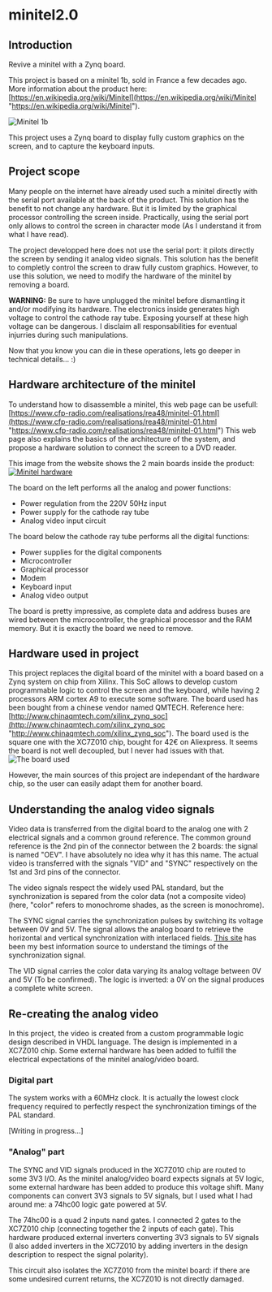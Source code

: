 # minitel2.0
## Introduction
Revive a minitel with a Zynq board.

This project is based on a minitel 1b, sold in France a few decades ago. More information about the product here: [https://en.wikipedia.org/wiki/Minitel](https://en.wikipedia.org/wiki/Minitel "https://en.wikipedia.org/wiki/Minitel").

![Minitel 1b](https://upload.wikimedia.org/wikipedia/commons/3/3d/Minitel_terminal.jpg "Minitel 1b")

This project uses a Zynq board to display fully custom graphics on the screen, and to capture the keyboard inputs.

## Project scope
Many people on the internet have already used such a minitel directly with the serial port available at the back of the product. This solution has the benefit to not change any hardware. But it is limited by the graphical processor controlling the screen inside. Practically, using the serial port only allows to control the screen in character mode (As I understand it from what I have read).

The project developped here does not use the serial port: it pilots directly the screen by sending it analog video signals. This solution has the benefit to completly control the screen to draw fully custom graphics. However, to use this solution, we need to modify the hardware of the minitel by removing a board.

**WARNING:** Be sure to have unplugged the minitel before dismantling it and/or modifying its hardware. The electronics inside generates high voltage to control the cathode ray tube. Exposing yourself at these high voltage can be dangerous. I disclaim all responsabilities for eventual injurries during such manipulations.

Now that you know you can die in these operations, lets go deeper in technical details... :)

## Hardware architecture of the minitel
To understand how to disassemble a minitel, this web page can be usefull:
[https://www.cfp-radio.com/realisations/rea48/minitel-01.html](https://www.cfp-radio.com/realisations/rea48/minitel-01.html "https://www.cfp-radio.com/realisations/rea48/minitel-01.html")
This web page also explains the basics of the architecture of the system, and propose a hardware solution to connect the screen to a DVD reader.

This image from the website shows the 2 main boards inside the product:
[![Minitel hardware](https://www.cfp-radio.com/realisations/rea48/PG_FE44A.jpg "Minitel hardware")](http://https://www.cfp-radio.com/realisations/rea48/minitel-01.html "Minitel hardware")

The board on the left performs all the analog and power functions:
- Power regulation from the 220V 50Hz input
- Power supply for the cathode ray tube
- Analog video input circuit

The board below the cathode ray tube performs all the digital functions:
- Power supplies for the digital components
- Microcontroller
- Graphical processor
- Modem
- Keyboard input
- Analog video output

The board is pretty impressive, as complete data and address buses are wired between the microcontroller, the graphical processor and the RAM memory. But it is exactly the board we need to remove.

## Hardware used in project
This project replaces the digital board of the minitel with a board based on a Zynq system on chip from Xilinx. This SoC allows to develop custom programmable logic to control the screen and the keyboard, while having 2 processors ARM cortex A9 to execute some software. The board used has been bought from a chinese vendor named QMTECH. Reference here: [http://www.chinaqmtech.com/xilinx_zynq_soc](http://www.chinaqmtech.com/xilinx_zynq_soc "http://www.chinaqmtech.com/xilinx_zynq_soc"). The board used is the square one with the XC7Z010 chip, bought for 42€ on Aliexpress. It seems the board is not well decoupled, but I never had issues with that.
![The board used](http://nwzimg.wezhan.hk/contents/sitefiles3604/18020567/images/2758872.jpg "The board used")

However, the main sources of this project are independant of the hardware chip, so the user can easily adapt them for another board.

## Understanding the analog video signals
Video data is transferred from the digital board to the analog one with 2 electrical signals and a common ground reference. The common ground reference is the 2nd pin of the connector between the 2 boards: the signal is named "OEV". I have absolutely no idea why it has this name. The actual video is transferred with the signals "VID" and "SYNC" respectively on the 1st and 3rd pins of the connector.

The video signals respect the widely used PAL standard, but the synchronization is separed from the color data (not a composite video) (here, "color" refers to monochrome shades, as the screen is monochrome).

The SYNC signal carries the synchronization pulses by switching its voltage between 0V and 5V. The signal allows the analog board to retrieve the horizontal and vertical synchronization with interlaced fields. [This site](http://www.batsocks.co.uk/readme/video_timing.htm "This site") has been my best information source to understand the timings of the synchronization signal.

The VID signal carries the color data varying its analog voltage between 0V and 5V (To be confirmed). The logic is inverted: a 0V on the signal produces a complete white screen.

## Re-creating the analog video
In this project, the video is created from a custom programmable logic design described in VHDL language. The design is implemented in a XC7Z010 chip. Some external hardware has been added to fulfill the electrical expectations of the minitel analog/video board.
### Digital part
The system works with a 60MHz clock. It is actually the lowest clock frequency required to perfectly respect the synchronization timings of the PAL standard.

[Writing in progress...]

### "Analog" part
The SYNC and VID signals produced in the XC7Z010 chip are routed to some 3V3 I/O. As the minitel analog/video board expects signals at 5V logic, some external hardware has been added to produce this voltage shift. Many components can convert 3V3 signals to 5V signals, but I used what I had around me: a 74hc00 logic gate powered at 5V.

The 74hc00 is a quad 2 inputs nand gates. I connected 2 gates to the XC7Z010 chip (connecting together the 2 inputs of each gate). This hardware produced external inverters converting 3V3 signals to 5V signals (I also added inverters in the XC7Z010 by adding inverters in the design description to respect the signal polarity).

This circuit also isolates the XC7Z010 from the minitel board: if there are some undesired current returns, the XC7Z010 is not directly damaged.
